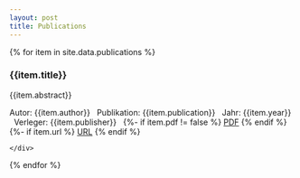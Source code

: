 ```yaml
---
layout: post
title: Publications
---
```


<div class="publications">
  {% for item in site.data.publications %}
    <h3>{{item.title}}</h3>
    <div>
      <div class="abstract">
        {{item.abstract}}
        <br />
        <p>
          <span>Autor:</span> {{item.author}}
          <span>&nbsp;</span>
          <span>Publikation:</span> {{item.publication}}
          <span>&nbsp;</span>
          <span>Jahr:</span> {{item.year}}
          <span>&nbsp;</span>
          <span>Verleger:</span> {{item.publisher}}
          <span>&nbsp;</span>
          {%- if item.pdf != false %}
            <span><a href="/assets/pdf/{{item.pdf}}" target="_blank">PDF</a></span>
          {% endif %}
          {%- if item.url %}
            <span><a href="/assets/pdf/{{item.url}}" target="_blank">URL</a></span>
          {% endif %}
        </p>
      </div>
      
    </div>
  {% endfor %}
</div>
